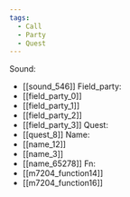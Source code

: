 ```yaml
---
tags:
  - Call
  - Party
  - Quest
---
```

Sound:
- [[sound_546]]
Field_party:
- [[field_party_0]]
- [[field_party_1]]
- [[field_party_2]]
- [[field_party_3]]
Quest:
- [[quest_8]]
Name:
- [[name_12]]
- [[name_3]]
- [[name_65278]]
Fn:
- [[m7204_function14]]
- [[m7204_function16]]
